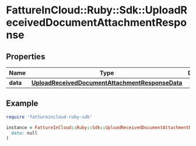 # FattureInCloud::Ruby::Sdk::UploadReceivedDocumentAttachmentResponse

## Properties

| Name | Type | Description | Notes |
| ---- | ---- | ----------- | ----- |
| **data** | [**UploadReceivedDocumentAttachmentResponseData**](UploadReceivedDocumentAttachmentResponseData.md) |  |  |

## Example

```ruby
require 'fattureincloud-ruby-sdk'

instance = FattureInCloud::Ruby::Sdk::UploadReceivedDocumentAttachmentResponse.new(
  data: null
)
```

